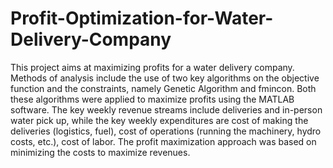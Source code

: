 # Profit-Optimization-for-Water-Delivery-Company
This project aims at maximizing profits for a water delivery company. Methods of analysis include the use of two key algorithms on the objective function and the constraints, namely Genetic Algorithm and fmincon. Both these algorithms were applied to maximize profits using the MATLAB software. The key weekly revenue streams include deliveries and in-person water pick up, while the key weekly expenditures are cost of making the deliveries (logistics, fuel), cost of operations (running the machinery, hydro costs, etc.), cost of labor. The profit maximization approach was based on minimizing the costs to maximize revenues.
